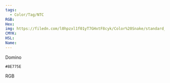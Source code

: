 ```yaml
---
tags:
  - Color/Tag/NTC
RGB:
Hex:
img: https://filedn.com/l0hpzxl1f01yT7GHxtF8cyk/Color%20Snake/standard_csv_to_svg/%23/8E775E.svg
CMYK:
HSL:
Name:
---
```

Domino
```palette
#8E775E
```
RGB
